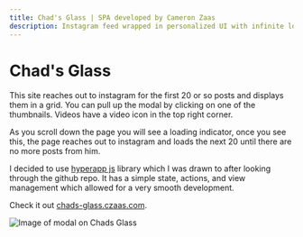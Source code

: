 ```yaml
---
title: Chad's Glass | SPA developed by Cameron Zaas
description: Instagram feed wrapped in personalized UI with infinite loading
---
```


# Chad's Glass

This site reaches out to instagram for the first 20 or so posts and displays them in a grid. You can pull up the modal by clicking on one of the thumbnails. Videos have a video icon in the top right corner.

As you scroll down the page you will see a loading indicator, once you see this, the page reaches out to instagram and loads the next 20 until there are no more posts from him.

I decided to use <a href="https://github.com/hyperapp/hyperapp" target="_blank">hyperapp js</a> library which I was drawn to after looking through the github repo. It has a simple state, actions, and view management which allowed for a very smooth development.

Check it out <a href="http://chads-glass.czaas.com" target="_blank">chads-glass.czaas.com</a>.

![Image of modal on Chads Glass](/images/chads-glass-site.jpg)